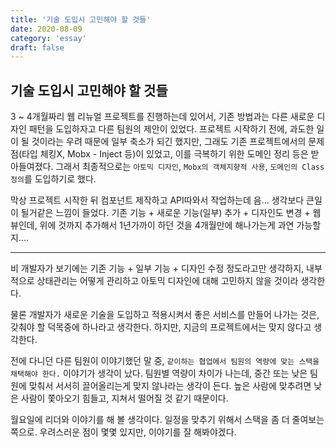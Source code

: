 ```yaml
---
title: '기술 도입시 고민해야 할 것들'
date: 2020-08-09
category: 'essay'
draft: false
---
```


## 기술 도입시 고민해야 할 것들

3 ~ 4개월짜리 웹 리뉴얼 프로젝트를 진행하는데 있어서, 기존 방법과는 다른 새로운 디자인 패턴을 도입하자고 다른 팀원의 제안이 있었다.
프로젝트 시작하기 전에, 과도한 일이 될 것이라는 우려 때문에 일부 축소가 되긴 했지만, 그래도 기존 프로젝트에서의 문제점(타입 체킹X, Mobx - Inject 등)이 있었고, 이를 극복하기 위한 도메인 정리 등은 받아들여졌다.
그래서 최종적으로는 `아토믹 디자인`, `Mobx의 객체지향적 사용`, `도메인의 Class 정의`를 도입하기로 했다.

막상 프로젝트 시작한 뒤 컴포넌트 제작하고 API따와서 작업하는데 음... 생각보다 큰일이 될거같은 느낌이 들었다.
기존 기능 + 새로운 기능(일부) 추가 + 디자인도 변경 + 웹뷰인데, 위에 것까지 추가해서 1년가까이 하던 것을 4개월만에 해나가는게 과연 가능할지....

---

비 개발자가 보기에는 기존 기능 + 일부 기능 + 디자인 수정 정도라고만 생각하지, 내부적으로 상태관리는 어떻게 관리하고 아토믹 디자인에 대해 고민하지 않을 것이라 생각한다.

물론 개발자가 새로운 기술을 도입하고 적용시켜서 좋은 서비스를 만들어 나가는 것은, 갖춰야 할 덕목중에 하나라고 생각한다.
하지만, 지금의 프로젝트에서는 맞지 않다고 생각한다.

전에 다니던 다른 팀원이 이야기했던 말 중, `같이하는 협업에서 팀원의 역량에 맞는 스택을 채택해야 한다.` 이야기가 생각이 났다.
팀원별 역량이 차이가 나는데, 중간 또는 낮은 팀원에 맞춰서 서서히 끌어올리는게 맞지 않나라는 생각이 든다. 높은 사람에 맞추려면 낮은 사람이 쫓아오기 힘들고, 지쳐서 떨어질 것 같기 때문이다.

월요일에 리더와 이야기를 해 볼 생각이다. 일정을 맞추기 위해서 스택을 좀 더 줄여보는 쪽으로.
우려스러운 점이 몇몇 있지만, 이야기를 잘 해봐야겠다.

